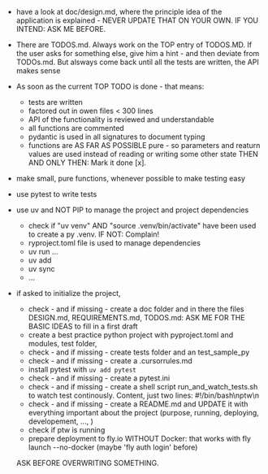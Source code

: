 - have a look at doc/design.md, where the principle idea of the application is explained - NEVER UPDATE THAT ON YOUR OWN. IF YOU INTEND: ASK ME BEFORE.
- There are TODOS.md. Always work on the TOP entry of TODOS.MD. If the user asks for something else, give him a hint - and then deviate from TODOs.md. But alsways come back until all the tests are written, the API makes sense
- As soon as the current TOP TODO is done - that means: 
  - tests are written
  - factored out in owen files < 300 lines
  - API of the functionality is reviewed and understandable
  - all functions are commented
  - pydantic is used in all signatures to document typing
  - functions are AS FAR AS POSSIBLE pure - so parameters and reaturn values are used instead of reading or writing some other state
  THEN AND ONLY THEN: Mark it done [x].
- make small, pure functions, whenever possible to make testing easy
- use pytest to write tests
- use uv and NOT PIP to manage the project and project dependencies
  - check if "uv venv" AND "source .venv/bin/activate" have been used to create a py .venv. IF NOT: Complain!
  - ryproject.toml file is used to manage dependencies
  - uv run ...
  - uv add <package>
  - uv sync
  - ...
- if asked to initialize the project,
  - check - and if missing - create a doc folder and in there the files DESIGN.md, REQUIREMENTS.md, TODOS.md: ASK ME FOR THE BASIC IDEAS to fill in a first draft
  - create a best practice python project with pyproject.toml and modules, test folder,
  - check - and if missing - create tests folder and an test_sample_py
  - check - and if missing - create a .cursorrules.md
  - install pytest with `uv add pytest`
  - check - and if missing - create a pytest.ini
  - check - and if missing - create a shell script run_and_watch_tests.sh to watch test continously. Content, just two lines: #!/bin/bash\nptw\n
  - check - and if missing - create a README.md and UPDATE it with everything important about the project (purpose, running, deploying, developement, ..., )
  - check if ptw is running
  - prepare deployment to fly.io WITHOUT Docker: that works with fly launch --no-docker (maybe 'fly auth login' before)

  ASK BEFORE OVERWRITING SOMETHING. 